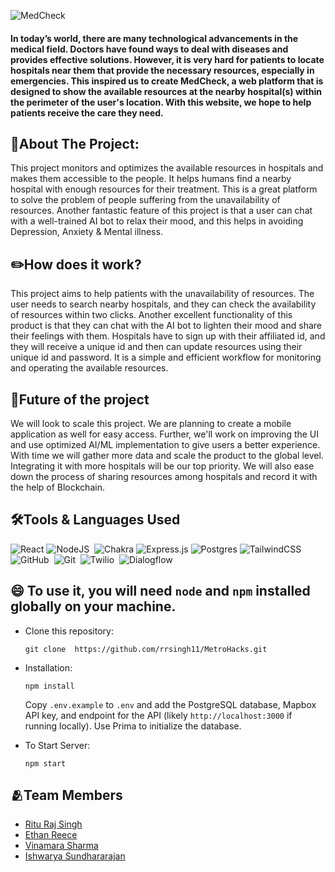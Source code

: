 ![MedCheck](https://user-images.githubusercontent.com/86000208/202909595-a6b896b1-6516-4e6d-b990-7ba430c0c763.png)

#### In today’s world, there are many technological advancements in the medical field. Doctors have found ways to deal with diseases and provides effective solutions. However, it is very hard for patients to locate hospitals near them that provide the necessary resources, especially in emergencies. This inspired us to create MedCheck, a web platform that is designed to show the available resources at the nearby hospital(s) within the perimeter of the user's location. With this website, we hope to help patients receive the care they need.

## 🏥About The Project:
This project monitors and optimizes the available resources in hospitals and makes them accessible to the people. It helps humans find a nearby hospital with enough resources for their treatment. This is a great platform to solve the problem of people suffering from the unavailability of resources.
Another fantastic feature of this project is that a user can chat with a well-trained AI bot to relax their mood, and this helps in avoiding Depression, Anxiety & Mental illness.

## ✏️How does it work?
This project aims to help patients with the unavailability of resources. The user needs to search nearby hospitals, and they can check the availability of resources within two clicks. Another excellent functionality of this product is that they can chat with the AI bot to lighten their mood and share their feelings with them.
Hospitals have to sign up with their affiliated id, and they will receive a unique id and then can update resources using their unique id and password. It is a simple and efficient workflow for monitoring and operating the available resources.


## 🔭Future of the project
We will look to scale this project. We are planning to create a mobile application as well for easy access. Further, we'll work on improving the UI and use optimized AI/ML implementation to give users a better experience. With time we will gather more data and scale the product to the global level. Integrating it with more hospitals will be our top priority.
We will also ease down the process of sharing resources among hospitals and record it with the help of Blockchain.


## 🛠️Tools & Languages Used
![React](https://img.shields.io/badge/react-%2320232a.svg?style=for-the-badge&logo=react&logoColor=%2361DAFB)
![NodeJS](https://img.shields.io/badge/node.js-6DA55F?style=for-the-badge&logo=node.js&logoColor=white)&nbsp;
![Chakra](https://img.shields.io/badge/chakra-%234ED1C5.svg?style=for-the-badge&logo=chakraui&logoColor=white)
![Express.js](https://img.shields.io/badge/express.js-%23404d59.svg?style=for-the-badge&logo=express&logoColor=%2361DAFB)
![Postgres](https://img.shields.io/badge/postgres-%23316192.svg?style=for-the-badge&logo=postgresql&logoColor=white)
![TailwindCSS](https://img.shields.io/badge/tailwindcss-%2338B2AC.svg?style=for-the-badge&logo=tailwind-css&logoColor=white)
![GitHub](https://img.shields.io/badge/github-%23121011.svg?style=for-the-badge&logo=github&logoColor=white)&nbsp;
![Git](https://img.shields.io/badge/git-%23F05033.svg?style=for-the-badge&logo=git&logoColor=white)&nbsp;
![Twilio](https://img.shields.io/badge/Twilio-F22F46?style=for-the-badge&logo=Twilio&logoColor=white)&nbsp;
![Dialogflow](https://img.shields.io/badge/dialogflow-FF9800?style=for-the-badge&logo=dialogflow&logoColor=white)

## 😄 To use it, you will need `node` and `npm` installed globally on your machine.  

- Clone this repository:

    `git clone  https://github.com/rrsingh11/MetroHacks.git `

- Installation:

    `npm install`   
    
    Copy `.env.example` to `.env` and add the PostgreSQL database, Mapbox API key, and endpoint for the API (likely `http://localhost:3000` if running locally).
    Use Prima to initialize the database.

 - To Start Server:
 
    `npm start`


## 🫂Team Members
- [Ritu Raj Singh](https://github.com/rrsingh11)
- [Ethan Reece](https://github.com/sudoer777)
- [Vinamara Sharma](https://github.com/vnmrsharma)
- [Ishwarya Sundhararajan](https://github.com/iSundhararajan)

